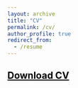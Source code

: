 ```yaml
---
layout: archive
title: "CV"
permalink: /cv/
author_profile: true
redirect_from:
  - /resume
---
```



## <a href = "https://john-weymark.github.io/files/J%20Weymark%20CV%20August%202023.pdf" target = "_blank" style = "color:black; text-decoration:underline"> Download CV </a>



